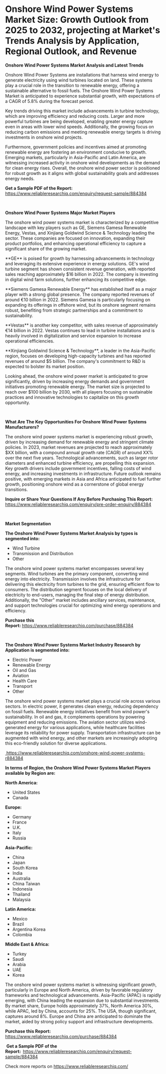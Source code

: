 <p><h1>Onshore Wind Power Systems Market Size: Growth Outlook from 2025 to 2032, projecting at Market's Trends Analysis by Application, Regional Outlook, and Revenue</h1></p><p><strong>Onshore Wind Power Systems Market Analysis and Latest Trends</strong></p>
<p><p>Onshore Wind Power Systems are installations that harness wind energy to generate electricity using wind turbines located on land. These systems play a crucial role in the transition to renewable energy, offering a sustainable alternative to fossil fuels. The Onshore Wind Power Systems Market is anticipated to experience substantial growth, with expectations of a CAGR of 5.8% during the forecast period. </p><p>Key trends driving this market include advancements in turbine technology, which are improving efficiency and reducing costs. Larger and more powerful turbines are being developed, enabling greater energy capture even in areas with lower wind speeds. Additionally, the growing focus on reducing carbon emissions and meeting renewable energy targets is driving investments in onshore wind projects. </p><p>Furthermore, government policies and incentives aimed at promoting renewable energy are fostering an environment conducive to growth. Emerging markets, particularly in Asia-Pacific and Latin America, are witnessing increased activity in onshore wind developments as the demand for clean energy rises. Overall, the onshore wind power sector is positioned for robust growth as it aligns with global sustainability goals and addresses energy needs.</p></p>
<p><strong>Get a Sample PDF of the Report:&nbsp;</strong> <a href="https://www.reliableresearchiq.com/enquiry/request-sample/884384?utm_campaign=2443&utm_medium=2&utm_source=Github&utm_content=ia&utm_term=08042025&utm_id=onshore-wind-power-systems">https://www.reliableresearchiq.com/enquiry/request-sample/884384</a></p>
<p>&nbsp;</p>
<p><strong>Onshore Wind Power Systems Major Market Players</strong></p>
<p><p>The onshore wind power systems market is characterized by a competitive landscape with key players such as GE, Siemens Gamesa Renewable Energy, Vestas, and Xinjiang Goldwind Science & Technology leading the sector. These companies are focused on innovation, expanding their product portfolios, and enhancing operational efficiency to capture a significant share of the growing market.</p><p>**GE** is poised for growth by harnessing advancements in technology and leveraging its extensive experience in energy solutions. GE's wind turbine segment has shown consistent revenue generation, with reported sales reaching approximately $16 billion in 2022. The company is investing in digital wind farm solutions, further enhancing its competitive edge.</p><p>**Siemens Gamesa Renewable Energy** has established itself as a major player with a strong global presence. The company reported revenues of around €10 billion in 2022. Siemens Gamesa is particularly focusing on expanding its offerings in offshore wind, but its onshore segment remains robust, benefiting from strategic partnerships and a commitment to sustainability.</p><p>**Vestas** is another key competitor, with sales revenue of approximately €14 billion in 2022. Vestas continues to lead in turbine installations and is heavily involved in digitalization and service expansion to increase operational efficiencies.</p><p>**Xinjiang Goldwind Science & Technology**, a leader in the Asia-Pacific region, focuses on developing high-capacity turbines and has reported revenues of around $5 billion. The company's commitment to R&D is expected to bolster its market position.</p><p>Looking ahead, the onshore wind power market is anticipated to grow significantly, driven by increasing energy demands and government initiatives promoting renewable energy. The market size is projected to reach over $100 billion by 2030, with all players focusing on sustainable practices and innovative technologies to capitalize on this growth opportunity.</p></p>
<p>&nbsp;</p>
<p><strong>What Are The Key Opportunities For Onshore Wind Power Systems Manufacturers?</strong></p>
<p><p>The onshore wind power systems market is experiencing robust growth, driven by increasing demand for renewable energy and stringent climate policies. In 2023, market revenues are projected to reach approximately $XX billion, with a compound annual growth rate (CAGR) of around XX% over the next five years. Technological advancements, such as larger rotor diameters and enhanced turbine efficiency, are propelling this expansion. Key growth drivers include government incentives, falling costs of wind energy, and increasing investments in infrastructure. Future outlook remains positive, with emerging markets in Asia and Africa anticipated to fuel further growth, positioning onshore wind as a cornerstone of global energy transitions.</p></p>
<p><strong>Inquire or Share Your Questions If Any Before Purchasing This Report:</strong> <a href="https://www.reliableresearchiq.com/enquiry/pre-order-enquiry/884384?utm_campaign=2443&utm_medium=2&utm_source=Github&utm_content=ia&utm_term=08042025&utm_id=onshore-wind-power-systems">https://www.reliableresearchiq.com/enquiry/pre-order-enquiry/884384</a></p>
<p>&nbsp;</p>
<p><strong>Market Segmentation</strong></p>
<p><strong>The Onshore Wind Power Systems Market Analysis by types is segmented into:</strong></p>
<p><ul><li>Wind Turbine</li><li>Transmission and Distribution</li><li>Other</li></ul></p>
<p><p>The onshore wind power systems market encompasses several key segments. Wind turbines are the primary component, converting wind energy into electricity. Transmission involves the infrastructure for delivering this electricity from turbines to the grid, ensuring efficient flow to consumers. The distribution segment focuses on the local delivery of electricity to end-users, managing the final step of energy distribution. Additionally, the "Other" market includes ancillary services, maintenance, and support technologies crucial for optimizing wind energy operations and efficiency.</p></p>
<p><strong>Purchase this Report:&nbsp;</strong><a href="https://www.reliableresearchiq.com/purchase/884384?utm_campaign=2443&utm_medium=2&utm_source=Github&utm_content=ia&utm_term=08042025&utm_id=onshore-wind-power-systems">https://www.reliableresearchiq.com/purchase/884384</a></p>
<p>&nbsp;</p>
<p><strong>The Onshore Wind Power Systems Market Industry Research by Application is segmented into:</strong></p>
<p><ul><li>Electric Power</li><li>Renewable Energy</li><li>Oil and Gas</li><li>Aviation</li><li>Health Care</li><li>Transport</li><li>Other</li></ul></p>
<p><p>The onshore wind power systems market plays a crucial role across various sectors. In electric power, it generates clean energy, reducing dependency on fossil fuels. Renewable energy initiatives benefit from wind power's sustainability. In oil and gas, it complements operations by powering equipment and reducing emissions. The aviation sector utilizes wind-generated energy for various applications, while healthcare facilities leverage its reliability for power supply. Transportation infrastructure can be augmented with wind energy, and other markets are increasingly adopting this eco-friendly solution for diverse applications.</p></p>
<p><a href="https://www.reliableresearchiq.com/onshore-wind-power-systems-r884384?utm_campaign=2443&utm_medium=2&utm_source=Github&utm_content=ia&utm_term=08042025&utm_id=onshore-wind-power-systems">&nbsp;https://www.reliableresearchiq.com/onshore-wind-power-systems-r884384</a></p>
<p><strong>In terms of Region, the Onshore Wind Power Systems Market Players available by Region are:</strong></p>
<p>
    <p> <strong> North America: </strong>
        <ul>
            <li>United States</li>
            <li>Canada</li>
        </ul>
        </p> 
    <p> <strong> Europe: </strong>
        <ul>
            <li>Germany</li>
            <li>France</li>
            <li>U.K.</li>
            <li>Italy</li>
            <li>Russia</li>
        </ul>
        </p> 
    <p> <strong> Asia-Pacific: </strong>
        <ul>
            <li>China</li>
            <li>Japan</li>
            <li>South Korea</li>
            <li>India</li>
            <li>Australia</li>
            <li>China Taiwan</li>
            <li>Indonesia</li>
            <li>Thailand</li>
            <li>Malaysia</li>
        </ul>
        </p> 
    <p> <strong> Latin America: </strong>
        <ul>
            <li>Mexico</li>
            <li>Brazil</li>
            <li>Argentina Korea</li>
            <li>Colombia</li>
        </ul>
        </p> 
    <p> <strong> Middle East & Africa: </strong>
        <ul>
            <li>Turkey</li>
            <li>Saudi</li>
            <li>Arabia</li>
            <li>UAE</li>
            <li>Korea</li>
        </ul>
    </p>
    </p>
<p><p>The onshore wind power systems market is witnessing significant growth, particularly in Europe and North America, driven by favorable regulatory frameworks and technological advancements. Asia-Pacific (APAC) is rapidly emerging, with China leading the expansion due to substantial investments. By market share, Europe holds approximately 37%, North America 30%, while APAC, led by China, accounts for 25%. The USA, though significant, captures around 8%. Europe and China are anticipated to dominate the market, aided by strong policy support and infrastructure developments.</p></p>
<p><strong>Purchase this Report: </strong><a href="https://www.reliableresearchiq.com/purchase/884384?utm_campaign=2443&utm_medium=2&utm_source=Github&utm_content=ia&utm_term=08042025&utm_id=onshore-wind-power-systems">https://www.reliableresearchiq.com/purchase/884384</a></p>
<p>&nbsp;<strong>Get a Sample PDF of the Report:&nbsp;&nbsp;</strong><a href="https://www.reliableresearchiq.com/enquiry/request-sample/884384?utm_campaign=2443&utm_medium=2&utm_source=Github&utm_content=ia&utm_term=08042025&utm_id=onshore-wind-power-systems">https://www.reliableresearchiq.com/enquiry/request-sample/884384</a></p>
<p><strong></strong></p>
<p>Check more reports on <a href="https://www.reliableresearchiq.com/?utm_campaign=2443&utm_medium=2&utm_source=Github&utm_content=ia&utm_term=08042025&utm_id=onshore-wind-power-systems">https://www.reliableresearchiq.com/</a></p>